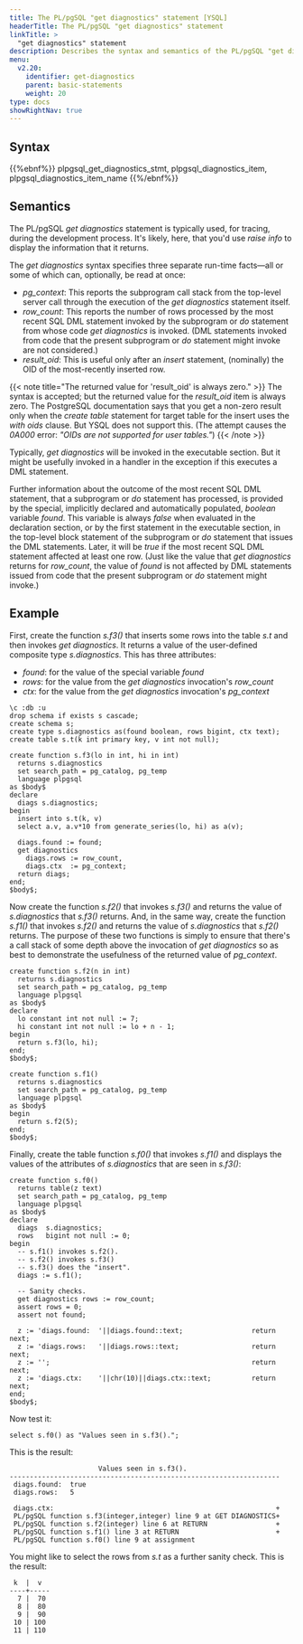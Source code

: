 ```yaml
---
title: The PL/pgSQL "get diagnostics" statement [YSQL]
headerTitle: The PL/pgSQL "get diagnostics" statement
linkTitle: >
  "get diagnostics" statement
description: Describes the syntax and semantics of the PL/pgSQL "get diagnostics" statement. [YSQL].
menu:
  v2.20:
    identifier: get-diagnostics
    parent: basic-statements
    weight: 20
type: docs
showRightNav: true
---
```


## Syntax

{{%ebnf%}}
  plpgsql_get_diagnostics_stmt,
  plpgsql_diagnostics_item,
  plpgsql_diagnostics_item_name
{{%/ebnf%}}

## Semantics

The PL/pgSQL _get diagnostics_ statement is typically used, for tracing, during the development process. It's likely, here, that you'd use _raise info_ to display the information that it returns.

The _get diagnostics_ syntax specifies three separate run-time facts—all or some of which can, optionally, be read at once:

- _pg_context_: This reports the subprogram call stack from the top-level server call through the execution of the _get diagnostics_ statement itself.
- _row_count_: This reports the number of rows processed by the most recent SQL DML statement invoked by the subprogram or _do_ statement from whose code _get diagnostics_ is invoked. (DML statements invoked from code that the present subprogram or _do_ statement might invoke are not considered.)
- _result_oid_: This is useful only after an _insert_ statement, (nominally) the OID of the most-recently inserted row.

{{< note title="The returned value for 'result_oid' is always zero." >}}
The syntax is accepted; but the returned value for the _result_oid_ item is always zero. The PostgreSQL documentation says that you get a non-zero result only when the _create table_ statement for target table for the insert uses the _with oids_ clause. But YSQL does not support this. (The attempt causes the _0A000_ error: _"OIDs are not supported for user tables."_)
{{< /note >}}

Typically, _get diagnostics_ will be invoked in the executable section. But it might be usefully invoked in a handler in the exception if this executes a DML statement.

Further information about the outcome of the most recent SQL DML statement, that a subprogram or _do_ statement has processed, is provided by the special, implicitly declared and automatically populated, _boolean_ variable _found_. This variable is always _false_ when evaluated in the declaration section, or by the first statement in the executable section, in the top-level block statement of the subprogram or _do_ statement that issues the DML statements. Later, it will be _true_ if the most recent SQL DML statement affected at least one row. (Just like the value that _get diagnostics_ returns for _row_count_, the value of _found_ is not affected by DML statements issued from code that the present subprogram or _do_ statement might invoke.)

## Example

First, create the function _s.f3()_ that inserts some rows into the table _s.t_ and then invokes _get diagnostics_. It returns a value of the user-defined composite type _s.diagnostics_. This has three attributes:

- _found_: for the value of the special variable _found_
- _rows_: for the value from the _get diagnostics_ invocation's _row_count_
- _ctx_: for the value from the _get diagnostics_ invocation's _pg_context_

```plpgsql
\c :db :u
drop schema if exists s cascade;
create schema s;
create type s.diagnostics as(found boolean, rows bigint, ctx text);
create table s.t(k int primary key, v int not null);

create function s.f3(lo in int, hi in int)
  returns s.diagnostics
  set search_path = pg_catalog, pg_temp
  language plpgsql
as $body$
declare
  diags s.diagnostics;
begin
  insert into s.t(k, v)
  select a.v, a.v*10 from generate_series(lo, hi) as a(v);

  diags.found := found;
  get diagnostics
    diags.rows := row_count,
    diags.ctx  := pg_context;
  return diags;
end;
$body$;
```

Now create the function _s.f2()_ that invokes _s.f3()_ and returns the value of _s.diagnostics_ that _s.f3()_ returns. And, in the same way, create the function _s.f1()_ that invokes _s.f2()_ and returns the value of _s.diagnostics_ that _s.f2()_ returns. The purpose of these two functions is simply to ensure that there's a call stack of some depth above the invocation of _get diagnostics_ so as best to demonstrate the usefulness of the returned value of _pg_context_.

```plpgsql
create function s.f2(n in int)
  returns s.diagnostics
  set search_path = pg_catalog, pg_temp
  language plpgsql
as $body$
declare
  lo constant int not null := 7;
  hi constant int not null := lo + n - 1;
begin
  return s.f3(lo, hi);
end;
$body$;

create function s.f1()
  returns s.diagnostics
  set search_path = pg_catalog, pg_temp
  language plpgsql
as $body$
begin
  return s.f2(5);
end;
$body$;
```

Finally, create the table function _s.f0()_ that invokes _s.f1()_ and displays the values of the attributes of _s.diagnostics_ that are seen in _s.f3()_:

```plpgsql
create function s.f0()
  returns table(z text)
  set search_path = pg_catalog, pg_temp
  language plpgsql
as $body$
declare
  diags  s.diagnostics;
  rows   bigint not null := 0;
begin
  -- s.f1() invokes s.f2().
  -- s.f2() invokes s.f3()
  -- s.f3() does the "insert".
  diags := s.f1();
  
  -- Sanity checks.
  get diagnostics rows := row_count;
  assert rows = 0;
  assert not found;

  z := 'diags.found:  '||diags.found::text;                 return next;
  z := 'diags.rows:   '||diags.rows::text;                  return next;
  z := '';                                                  return next;
  z := 'diags.ctx:    '||chr(10)||diags.ctx::text;          return next;
end;
$body$;
```

Now test it:

```plpgsql
select s.f0() as "Values seen in s.f3().";
```

This is the result:

```output
                      Values seen in s.f3().                       
-------------------------------------------------------------------
 diags.found:  true
 diags.rows:   5
 
 diags.ctx:                                                       +
 PL/pgSQL function s.f3(integer,integer) line 9 at GET DIAGNOSTICS+
 PL/pgSQL function s.f2(integer) line 6 at RETURN                 +
 PL/pgSQL function s.f1() line 3 at RETURN                        +
 PL/pgSQL function s.f0() line 9 at assignment
```

You might like to select the rows from _s.t_ as a further sanity check. This is the result:

```output
 k  |  v  
----+-----
  7 |  70
  8 |  80
  9 |  90
 10 | 100
 11 | 110
```

